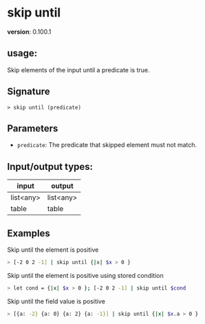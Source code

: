 # skip until

**version**: 0.100.1

## **usage**:

Skip elements of the input until a predicate is true.

## Signature

`> skip until (predicate)`

## Parameters

- `predicate`: The predicate that skipped element must not match.

## Input/output types:

| input       | output      |
| ----------- | ----------- |
| list\<any\> | list\<any\> |
| table       | table       |

## Examples

Skip until the element is positive

```bash
> [-2 0 2 -1] | skip until {|x| $x > 0 }
```

Skip until the element is positive using stored condition

```bash
> let cond = {|x| $x > 0 }; [-2 0 2 -1] | skip until $cond
```

Skip until the field value is positive

```bash
> [{a: -2} {a: 0} {a: 2} {a: -1}] | skip until {|x| $x.a > 0 }
```

